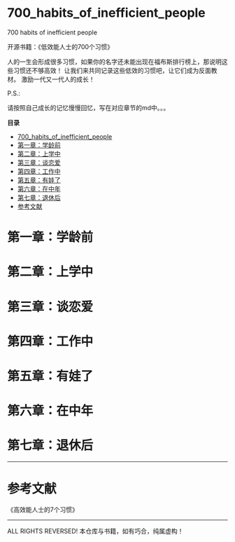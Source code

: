 # 700_habits_of_inefficient_people
700 habits of inefficient people

开源书籍：《低效能人士的700个习惯》

人的一生会形成很多习惯，如果你的名字还未能出现在福布斯排行榜上，那说明这些习惯还不够高效！
让我们来共同记录这些低效的习惯吧，让它们成为反面教材。
激励一代又一代人的成长！

P.S.:

请按照自己成长的记忆慢慢回忆，写在对应章节的md中。。。


**目录**

- [700_habits_of_inefficient_people](#700_habits_of_inefficient_people)
- [第一章：学龄前](#第一章学龄前)
- [第二章：上学中](#第二章上学中)
- [第三章：谈恋爱](#第三章谈恋爱)
- [第四章：工作中](#第四章工作中)
- [第五章：有娃了](#第五章有娃了)
- [第六章：在中年](#第六章在中年)
- [第七章：退休后](#第七章退休后)
- [参考文献](#参考文献)



# 第一章：学龄前


# 第二章：上学中


# 第三章：谈恋爱


# 第四章：工作中

# 第五章：有娃了

# 第六章：在中年


# 第七章：退休后

-----

# 参考文献

《高效能人士的7个习惯》


--------

ALL RIGHTS REVERSED!
本仓库与书籍，如有巧合，纯属虚构！

